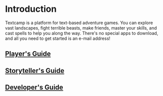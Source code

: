 # Introduction

Textcamp is a platform for text-based adventure games. You can explore vast landscapes, fight terrible beasts, make friends, master your skills, and cast spells to help you along the way. There's no special apps to download, and all you need to get started is an e-mail address!

## [Player's Guide](/players)

## [Storyteller's Guide](/storytellers)

## [Developer's Guide](/developers)
